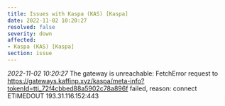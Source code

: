 ```yaml
---
title: Issues with Kaspa (KAS) [Kaspa]
date: 2022-11-02 10:20:27
resolved: false
severity: down
affected:
- Kaspa (KAS) [Kaspa]
section: issue
---
```


*2022-11-02 10:20:27* The gateway is unreachable: FetchError request to https://gateways.kaffinp.xyz/kaspa/meta-info?tokenId=tti_72f4cbbed88a5902c78a896f failed, reason: connect ETIMEDOUT 193.31.116.152:443